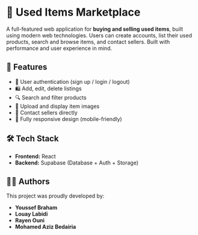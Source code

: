 # 🛒 Used Items Marketplace

A full-featured web application for **buying and selling used items**, built using modern web technologies. Users can create accounts, list their used products, search and browse items, and contact sellers. Built with performance and user experience in mind.

## 🚀 Features

- 🔐 User authentication (sign up / login / logout)
- 🛍️ Add, edit, delete listings
- 🔍 Search and filter products
- 📸 Upload and display item images
- 💬 Contact sellers directly
- 📱 Fully responsive design (mobile-friendly)

## 🛠️ Tech Stack

- **Frontend:** React 
- **Backend:** Supabase (Database + Auth + Storage)  

## 🧑‍💻 Authors

This project was proudly developed by:

- **Youssef Braham**
- **Louay Labidi**
- **Rayen Ouni**
- **Mohamed Aziz Bedairia**

